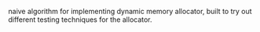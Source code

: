 naive algorithm for implementing dynamic memory allocator, built to try out different testing techniques for the allocator.